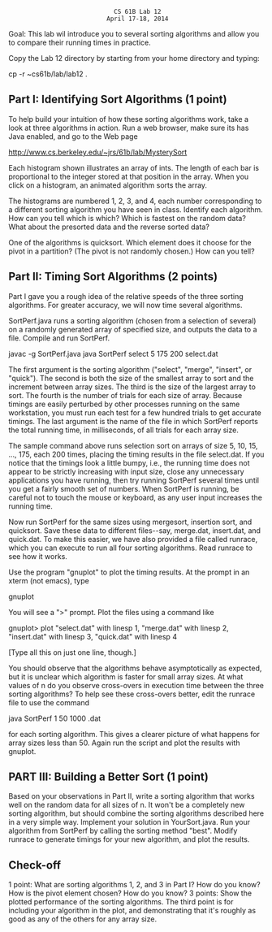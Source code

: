                                  CS 61B Lab 12
                               April 17-18, 2014

Goal:  This lab wil introduce you to several sorting algorithms and allow you
to compare their running times in practice.

Copy the Lab 12 directory by starting from your home directory and typing:

  cp -r ~cs61b/lab/lab12 .

Part I:  Identifying Sort Algorithms (1 point)
----------------------------------------------
To help build your intuition of how these sorting algorithms work, take a look
at three algorithms in action.  Run a web browser, make sure its has Java
enabled, and go to the Web page

   http://www.cs.berkeley.edu/~jrs/61b/lab/MysterySort

Each histogram shown illustrates an array of ints.  The length of each bar is
proportional to the integer stored at that position in the array.  When you
click on a histogram, an animated algorithm sorts the array.

The histograms are numbered 1, 2, 3, and 4, each number corresponding to a
different sorting algorithm you have seen in class.  Identify each algorithm.
How can you tell which is which?  Which is fastest on the random data?  What
about the presorted data and the reverse sorted data?

One of the algorithms is quicksort.  Which element does it choose for the pivot
in a partition?  (The pivot is not randomly chosen.)  How can you tell?

Part II:  Timing Sort Algorithms (2 points)
-------------------------------------------
Part I gave you a rough idea of the relative speeds of the three sorting
algorithms.  For greater accuracy, we will now time several algorithms.

SortPerf.java runs a sorting algorithm (chosen from a selection of several) on
a randomly generated array of specified size, and outputs the data to a file.
Compile and run SortPerf.

  javac -g SortPerf.java
  java SortPerf select 5 175 200 select.dat

The first argument is the sorting algorithm ("select", "merge", "insert", or
"quick").  The second is both the size of the smallest array to sort and the
increment between array sizes.  The third is the size of the largest array to
sort.  The fourth is the number of trials for each size of array.  Because
timings are easily perturbed by other processes running on the same
workstation, you must run each test for a few hundred trials to get accurate
timings.  The last argument is the name of the file in which SortPerf reports
the total running time, in milliseconds, of all trials for each array size.

The sample command above runs selection sort on arrays of size 5, 10, 15, ...,
175, each 200 times, placing the timing results in the file select.dat.  If you
notice that the timings look a little bumpy, i.e., the running time does not
appear to be strictly increasing with input size, close any unnecessary
applications you have running, then try running SortPerf several times until
you get a fairly smooth set of numbers.  When SortPerf is running, be careful
not to touch the mouse or keyboard, as any user input increases the running
time.

Now run SortPerf for the same sizes using mergesort, insertion sort, and
quicksort.  Save these data to different files--say, merge.dat, insert.dat, and
quick.dat.  To make this easier, we have also provided a file called runrace,
which you can execute to run all four sorting algorithms.  Read runrace to see
how it works.

Use the program "gnuplot" to plot the timing results.  At the prompt in an
xterm (not emacs), type

  gnuplot

You will see a ">" prompt.  Plot the files using a command like

  gnuplot>  plot "select.dat" with linesp 1, "merge.dat" with linesp 2,
            "insert.dat" with linesp 3, "quick.dat" with linesp 4

  [Type all this on just one line, though.]

You should observe that the algorithms behave asymptotically as expected, but
it is unclear which algorithm is faster for small array sizes.  At what values
of n do you observe cross-overs in execution time between the three sorting
algorithms?  To help see these cross-overs better, edit the runrace file to use
the command

  java SortPerf <sort> 1 50 1000 <sort>.dat

for each sorting algorithm.  This gives a clearer picture of what happens for
array sizes less than 50.  Again run the script and plot the results with
gnuplot.

PART III:  Building a Better Sort (1 point)
-------------------------------------------
Based on your observations in Part II, write a sorting algorithm that works
well on the random data for all sizes of n.  It won't be a completely new
sorting algorithm, but should combine the sorting algorithms described here in
a very simple way.  Implement your solution in YourSort.java.  Run your
algorithm from SortPerf by calling the sorting method "best".  Modify runrace
to generate timings for your new algorithm, and plot the results.

Check-off
---------
1 point:   What are sorting algorithms 1, 2, and 3 in Part I?  How do you know?
           How is the pivot element chosen?  How do you know?
3 points:  Show the plotted performance of the sorting algorithms.  The third
           point is for including your algorithm in the plot, and demonstrating
           that it's roughly as good as any of the others for any array size.